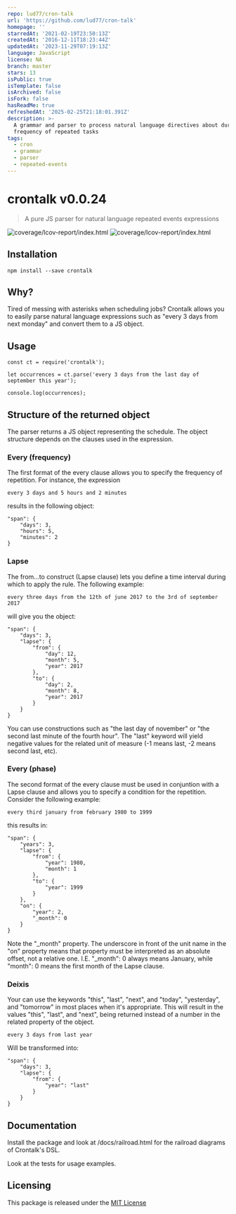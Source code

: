 ```yaml
---
repo: lud77/cron-talk
url: 'https://github.com/lud77/cron-talk'
homepage: ''
starredAt: '2021-02-19T23:50:13Z'
createdAt: '2016-12-11T18:23:44Z'
updatedAt: '2023-11-29T07:19:13Z'
language: JavaScript
license: NA
branch: master
stars: 13
isPublic: true
isTemplate: false
isArchived: false
isFork: false
hasReadMe: true
refreshedAt: '2025-02-25T21:18:01.391Z'
description: >-
  A grammar and parser to process natural language directives about duration and
  frequency of repeated tasks
tags:
  - cron
  - grammar
  - parser
  - repeated-events
---
```


# crontalk v0.0.24
> A pure JS parser for natural language repeated events expressions

![coverage/lcov-report/index.html](https://img.shields.io/badge/tests-passing-green.svg)
![coverage/lcov-report/index.html](https://img.shields.io/badge/coverage-68.32-green.svg)


## Installation

	npm install --save crontalk



## Why?

Tired of messing with asterisks when scheduling jobs? Crontalk allows you to easily parse natural language expressions such as "every 3 days from next monday" and convert them to a JS object.


## Usage

	const ct = require('crontalk');

	let occurrences = ct.parse('every 3 days from the last day of september this year');

	console.log(occurrences);


## Structure of the returned object

The parser returns a JS object representing the schedule. The object structure depends on the clauses used in the expression.


### Every (frequency)

The first format of the every clause allows you to specify the frequency of repetition. For instance, the expression

	every 3 days and 5 hours and 2 minutes

results in the following object:

	"span": {
		"days": 3,
		"hours": 5,
		"minutes": 2
	}


### Lapse

The from...to construct (Lapse clause) lets you define a time interval during which to apply the rule. The following example:

	every three days from the 12th of june 2017 to the 3rd of september 2017

will give you the object:

	"span": {
		"days": 3,
		"lapse": {
			"from": {
				"day": 12,
				"month": 5,
				"year": 2017
			},
			"to": {
				"day": 2,
				"month": 8,
				"year": 2017
			}
		}
	}

You can use constructions such as "the last day of november" or "the second last minute of the fourth hour". The "last" keyword will yield negative values for the related unit of measure (-1 means last, -2 means second last, etc).


### Every (phase)

The second format of the every clause must be used in conjuntion with a Lapse clause and allows you to specify a condition for the repetition. Consider the following example:

	every third january from february 1980 to 1999

this results in:

	"span": {
		"years": 3,
		"lapse": {
			"from": {
				"year": 1980,
				"month": 1
			},
			"to": {
				"year": 1999
			}
		},
		"on": {
			"year": 2,
			"_month": 0
		}
	}

Note the "_month" property. The underscore in front of the unit name in the "on" property means that property must be interpreted as an absolute offset, not a relative one. I.E. "_month": 0 always means January, while "month": 0 means the first month of the Lapse clause.

### Deixis

Your can use the keywords "this", "last", "next", and "today", "yesterday", and "tomorrow" in most places when it's appropriate. This will result in the values "this", "last", and "next", being returned instead of a number in the related property of the object.

	every 3 days from last year

Will be transformed into:

	"span": {
		"days": 3,
		"lapse": {
			"from": {
				"year": "last" 
			}
		}
	}




## Documentation

Install the package and look at /docs/railroad.html for the railroad diagrams of Crontalk's DSL.

Look at the tests for usage examples.



## Licensing

This package is released under the [MIT License](https://opensource.org/licenses/MIT)

